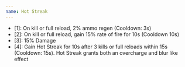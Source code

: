 ```yaml
---
name: Hot Streak
---
```


- [1]: On kill or full reload, 2% ammo regen (Cooldown: 3s)
- [2]: On kill or full reload, gain 15% rate of fire for 10s (Cooldown 10s)
- [3]: 15% Damage
- [4]: Gain Hot Streak for 10s after 3 kills or full reloads within 15s (Cooldown: 15s). Hot Streak grants both an overcharge and blur like effect
